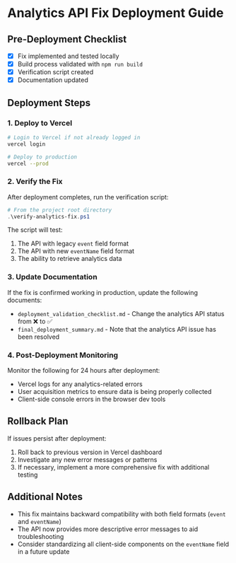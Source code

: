 # Analytics API Fix Deployment Guide

## Pre-Deployment Checklist
- [x] Fix implemented and tested locally
- [x] Build process validated with `npm run build`
- [x] Verification script created
- [x] Documentation updated

## Deployment Steps

### 1. Deploy to Vercel

```bash
# Login to Vercel if not already logged in
vercel login

# Deploy to production
vercel --prod
```

### 2. Verify the Fix

After deployment completes, run the verification script:

```powershell
# From the project root directory
.\verify-analytics-fix.ps1
```

The script will test:
1. The API with legacy `event` field format
2. The API with new `eventName` field format
3. The ability to retrieve analytics data

### 3. Update Documentation

If the fix is confirmed working in production, update the following documents:
- `deployment_validation_checklist.md` - Change the analytics API status from ❌ to ✅
- `final_deployment_summary.md` - Note that the analytics API issue has been resolved

### 4. Post-Deployment Monitoring

Monitor the following for 24 hours after deployment:
- Vercel logs for any analytics-related errors
- User acquisition metrics to ensure data is being properly collected
- Client-side console errors in the browser dev tools

## Rollback Plan

If issues persist after deployment:

1. Roll back to previous version in Vercel dashboard
2. Investigate any new error messages or patterns
3. If necessary, implement a more comprehensive fix with additional testing

## Additional Notes

- This fix maintains backward compatibility with both field formats (`event` and `eventName`)
- The API now provides more descriptive error messages to aid troubleshooting
- Consider standardizing all client-side components on the `eventName` field in a future update
